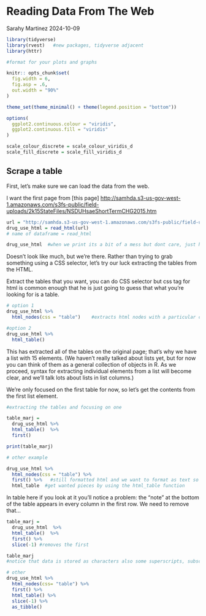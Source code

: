 Reading Data From The Web
================
Sarahy Martinez
2024-10-09

``` r
library(tidyverse)
library(rvest)   #new packages, tidyverse adjacent 
library(httr)

#format for your plots and graphs

knitr:: opts_chunk$set(
  fig.width = 6,
  fig.asp = .6,
  out.width = "90%"
)

theme_set(theme_minimal() + theme(legend.position = "bottom"))

options(
  ggplot2.continuous.colour = "viridis",
  ggplot2.continuous.fill = "viridis"
)

scale_colour_discrete = scale_colour_viridis_d
scale_fill_discrete = scale_fill_viridis_d
```

## Scrape a table

First, let’s make sure we can load the data from the web.

I want the first page from \[this page\]
<http://samhda.s3-us-gov-west-1.amazonaws.com/s3fs-public/field-uploads/2k15StateFiles/NSDUHsaeShortTermCHG2015.htm>

``` r
url = "http://samhda.s3-us-gov-west-1.amazonaws.com/s3fs-public/field-uploads/2k15StateFiles/NSDUHsaeShortTermCHG2015.htm"
drug_use_html = read_html(url)
# name of dataframe = read_html 

drug_use_html  #when we print its a bit of a mess but dont care, just happy that we have an html doc
```

Doesn’t look like much, but we’re there. Rather than trying to grab
something using a CSS selector, let’s try our luck extracting the tables
from the HTML.

Extract the tables that you want, you can do CSS selector but css tag
for html is common enough that he is just going to guess that what
you’re looking for is a table.

``` r
# option 1 
drug_use_html %>% 
  html_nodes(css = "table")    #extracts html nodes with a particular css tag, have table but not good bc dont have tibble

#option 2
drug_use_html %>% 
  html_table()
```

This has extracted all of the tables on the original page; that’s why we
have a list with 15 elements. (We haven’t really talked about lists yet,
but for now you can think of them as a general collection of objects in
R. As we proceed, syntax for extracting individual elements from a list
will become clear, and we’ll talk lots about lists in list columns.)

We’re only focused on the first table for now, so let’s get the contents
from the first list element.

``` r
#extracting the tables and focusing on one 

table_marj = 
  drug_use_html %>% 
  html_table()  %>%
  first() 

print(table_marj)

# other example 

drug_use_html %>% 
  html_nodes(css = "table") %>% 
  first() %>%   #still formatted html and we want to format as text so we will parce html to strip html and  
  html_table  #get wanted pieces by using the html_table function 
```

In table here if you look at it you’ll notice a problem: the “note” at
the bottom of the table appears in every column in the first row. We
need to remove that…

``` r
table_marj = 
  drug_use_html  %>%
  html_table()  %>%
  first() %>% 
  slice(-1) #removes the first 

table_marj
#notice that data is stored as characters also some superscripts, subscripts, data not necessarily tidy, very least we pulled data from the internet

# other 
drug_use_html %>% 
  html_nodes(css= "table") %>% 
  first() %>% 
  html_table() %>% 
  slice(-1) %>% 
  as_tibble()
```
